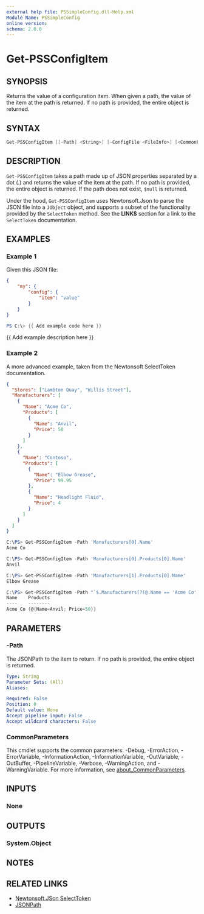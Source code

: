 ```yaml
---
external help file: PSSimpleConfig.dll-Help.xml
Module Name: PSSimpleConfig
online version:
schema: 2.0.0
---
```


# Get-PSSConfigItem

## SYNOPSIS

Returns the value of a configuration item. When given a path, the value of the item at the path is
returned. If no path is provided, the entire object is returned.

## SYNTAX

```powershell
Get-PSSConfigItem [[-Path] <String>] [-ConfigFile <FileInfo>] [<CommonParameters>]
```

## DESCRIPTION

`Get-PSSConfigItem` takes a path made up of JSON properties separated by a dot (.) and returns the value
of the item at the path. If no path is provided, the entire object is returned. If the path does not
exist, `$null` is returned.

Under the hood, `Get-PSSConfigItem` uses Newtonsoft.Json to parse the JSON file into a `JObject` object,
and supports a subset of the functionality provided by the `SelectToken` method. See the **LINKS** section
for a link to the `SelectToken` documentation.

## EXAMPLES

### Example 1

Given this JSON file:

```json
{
    "my": {
        "config": {
            "item": "value"
        }
    }
}
```

```powershell
PS C:\> {{ Add example code here }}
```

{{ Add example description here }}

### Example 2

A more advanced example, taken from the Newtonsoft SelectToken documentation.

```json
{
  "Stores": ["Lambton Quay", "Willis Street"],
  "Manufacturers": [
    {
      "Name": "Acme Co",
      "Products": [
        {
          "Name": "Anvil",
          "Price": 50
        }
      ]
    },
    {
      "Name": "Contoso",
      "Products": [
        {
          "Name": "Elbow Grease",
          "Price": 99.95
        },
        {
          "Name": "Headlight Fluid",
          "Price": 4
        }
      ]
    }
  ]
}
```

```powershell
C:\PS> Get-PSSConfigItem -Path 'Manufacturers[0].Name'
Acme Co

C:\PS> Get-PSSConfigItem -Path 'Manufacturers[0].Products[0].Name'
Anvil

C:\PS> Get-PSSConfigItem -Path 'Manufacturers[1].Products[0].Name'
Elbow Grease

C:\PS> Get-PSSConfigItem -Path "`$.Manufacturers[?(@.Name == 'Acme Co')]"
Name    Products
----    --------
Acme Co {@{Name=Anvil; Price=50}}
```

## PARAMETERS

### -Path

The JSONPath to the item to return. If no path is provided, the entire object is returned.

```yaml
Type: String
Parameter Sets: (All)
Aliases:

Required: False
Position: 0
Default value: None
Accept pipeline input: False
Accept wildcard characters: False
```

### CommonParameters

This cmdlet supports the common parameters: -Debug, -ErrorAction, -ErrorVariable, -InformationAction, -InformationVariable, -OutVariable, -OutBuffer, -PipelineVariable, -Verbose, -WarningAction, and -WarningVariable. For more information, see [about_CommonParameters](http://go.microsoft.com/fwlink/?LinkID=113216).

## INPUTS

### None

## OUTPUTS

### System.Object

## NOTES

## RELATED LINKS

- [Newtonsoft.JSon SelectToken](https://www.newtonsoft.com/json/help/html/SelectToken.htm)
- [JSONPath](https://goessner.net/articles/JsonPath/)
